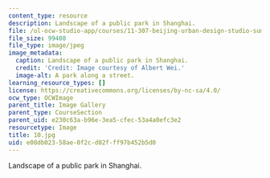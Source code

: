 ```yaml
---
content_type: resource
description: Landscape of a public park in Shanghai.
file: /ol-ocw-studio-app/courses/11-307-beijing-urban-design-studio-summer-2006/e08db02358ae0f2cd02fff97b452b5d0_10.jpg
file_size: 99408
file_type: image/jpeg
image_metadata:
  caption: Landscape of a public park in Shanghai.
  credit: 'Credit: Image courtesy of Albert Wei.'
  image-alt: A park along a street.
learning_resource_types: []
license: https://creativecommons.org/licenses/by-nc-sa/4.0/
ocw_type: OCWImage
parent_title: Image Gallery
parent_type: CourseSection
parent_uid: e230c63a-b96e-3ea5-cfec-53a4a0efc3e2
resourcetype: Image
title: 10.jpg
uid: e08db023-58ae-0f2c-d02f-ff97b452b5d0
---
```

Landscape of a public park in Shanghai.